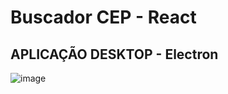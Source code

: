 # Buscador CEP - React 
## APLICAÇÃO DESKTOP - Electron 

![image](https://user-images.githubusercontent.com/66530386/165001040-4716060b-377e-43c0-b7a8-c3f6c294c1c6.png)
